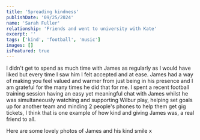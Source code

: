 ```yaml
---
title: 'Spreading kindness'
publishDate: '09/25/2024'
name: 'Sarah Fuller'
relationship: 'Friends and went to university with Kate'
excerpt: ''
tags: ['kind', 'football', 'music']
images: []
isFeatured: true
---
```


I didn't get to spend as much time with James as regularly as I would have liked but every time I saw him I felt accepted and at ease. James had a way of making you feel valued and warmer from just being in his presence and I am grateful for the many times he did that for me. I spent a recent football training session having an easy yet meaningful chat with James whilst he was simultaneously watching and supporting Wilbur play, helping set goals up for another team and minding 2 people's phones to help them get gig tickets, I think that is one example of how kind and giving James was, a real friend to all.

Here are some lovely photos of James and his kind smile x